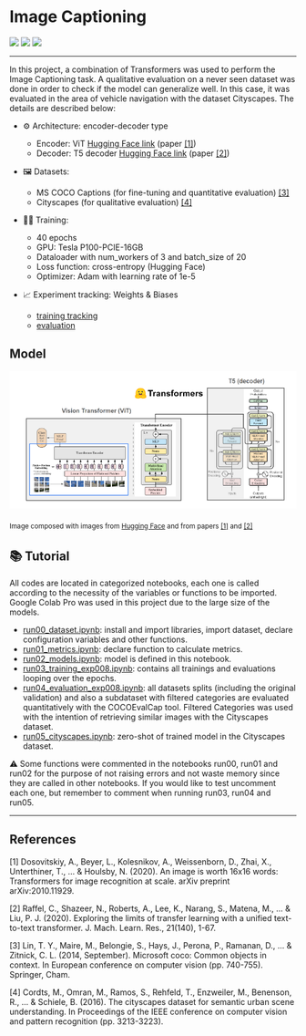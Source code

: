 # Image Captioning

<p align="left">
    <img src="https://img.shields.io/badge/PYTORCH-gray?style=for-the-badge&logo=pytorch">
    <img src="https://img.shields.io/badge/PYTHON-gray?style=for-the-badge&logo=python">
    <img src="https://img.shields.io/badge/GOOGLE COLAB-gray?style=for-the-badge&logo=googlecolab">
</p>

---
In this project, a combination of Transformers was used to perform the Image Captioning task. A qualitative evaluation on a never seen dataset was done in order to check if the model can generalize well. In  this case, it was evaluated in the area of vehicle navigation with the dataset Cityscapes. The details are described below:

- :gear: Architecture: encoder-decoder type
    - 	Encoder: ViT [Hugging Face link](https://huggingface.co/google/vit-base-patch16-224-in21k) (paper [[1]](#1))
    - 	Decoder: T5 decoder [Hugging Face link](https://huggingface.co/t5-base) (paper [[2]](#2))

- :framed_picture: Datasets:
    -   MS COCO Captions (for fine-tuning and quantitative evaluation) [[3]](#3)
    -   Cityscapes  (for qualitative evaluation) [[4]](#4)

- :weight_lifting_woman: Training:
    -   40 epochs
    -   GPU: Tesla P100-PCIE-16GB
    -   Dataloader with num_workers of 3 and batch_size of 20
    -   Loss function: cross-entropy (Hugging Face)
    -   Optimizer: Adam with learning rate of 1e-5
- :chart_with_upwards_trend: Experiment tracking: Weights & Biases 
    -   [training tracking](https://wandb.ai/larissa_santesso/ImageCaptioning_Project/runs/21xojhph?workspace=user-larissa_santesso)
    -   [evaluation](https://wandb.ai/larissa_santesso/ImageCaptioning_Project/runs/32mzuqkb?workspace=user-larissa_santesso)

## Model
![Screenshot](images/img1.png)

<sub> Image composed with images from [Hugging Face](https://huggingface.co/) and from papers  [[1]](#1) and [[2]](#2) <sub>

## :books: Tutorial

All codes are located in categorized notebooks, each one is called according to the necessity of the variables or functions to be imported.  Google Colab Pro was used in this project due to the large size of the models.

-   [run00_dataset.ipynb](https://github.com/larissasantesso/IA025A_FinalProject_ImageCaptioning/blob/main/notebooks/run00_dataset.ipynb): install and import libraries, import dataset, declare configuration variables and other functions. 
-   [run01_metrics.ipynb](https://github.com/larissasantesso/IA025A_FinalProject_ImageCaptioning/blob/main/notebooks/run01_metrics.ipynb): declare function to calculate metrics.
-   [run02_models.ipynb](https://github.com/larissasantesso/IA025A_FinalProject_ImageCaptioning/blob/main/notebooks/run02_models.ipynb): model is defined in this notebook. 
-   [run03_training_exp008.ipynb](https://github.com/larissasantesso/IA025A_FinalProject_ImageCaptioning/blob/main/notebooks/run03_training_exp008.ipynb): contains all trainings and evaluations looping over the epochs. 
-   [run04_evaluation_exp008.ipynb](https://github.com/larissasantesso/IA025A_FinalProject_ImageCaptioning/blob/main/notebooks/run04_evaluation_exp008.ipynb): all datasets splits (including the original validation) and also a subdataset with filtered categories are evaluated quantitatively with the COCOEvalCap tool. Filtered Categories was used with the intention of retrieving similar images with the Cityscapes dataset.
-   [run05_cityscapes.ipynb](https://github.com/larissasantesso/IA025A_FinalProject_ImageCaptioning/blob/main/notebooks/run05_cityscapes.ipynb): zero-shot of trained model in the Cityscapes dataset. 

:warning: Some functions were commented in the notebooks run00, run01 and run02 for the purpose of not raising errors and not waste memory since they are called in other notebooks. If you would like to test uncomment each one, but remember to comment when running run03, run04 and run05.

***
## References

<a id="1">[1]</a> Dosovitskiy, A., Beyer, L., Kolesnikov, A., Weissenborn, D., Zhai, X., Unterthiner, T., ... & Houlsby, N. (2020). 
An image is worth 16x16 words: Transformers for image recognition at scale. 
arXiv preprint arXiv:2010.11929.

<a id="2">[2]</a> Raffel, C., Shazeer, N., Roberts, A., Lee, K., Narang, S., Matena, M., ... & Liu, P. J. (2020). 
Exploring the limits of transfer learning with a unified text-to-text transformer. 
J. Mach. Learn. Res., 21(140), 1-67.
    
<a id="3">[3]</a> Lin, T. Y., Maire, M., Belongie, S., Hays, J., Perona, P., Ramanan, D., ... & Zitnick, C. L. (2014, September). 
Microsoft coco: Common objects in context. 
In European conference on computer vision (pp. 740-755). Springer, Cham.

<a id="4">[4]</a> Cordts, M., Omran, M., Ramos, S., Rehfeld, T., Enzweiler, M., Benenson, R., ... & Schiele, B. (2016). 
The cityscapes dataset for semantic urban scene understanding. 
In Proceedings of the IEEE conference on computer vision and pattern recognition (pp. 3213-3223).
